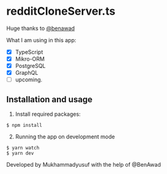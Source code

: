 # redditCloneServer.ts

Huge thanks to [@benawad](https://github.com/benawad)

What I am using in this app:

- [x] TypeScript
- [x] Mikro-ORM
- [x] PostgreSQL
- [x] GraphQL
- [ ] upcoming.

## Installation and usage

1. Install required packages:

```
$ npm install
```

2. Running the app on development mode

```
$ yarn watch
$ yarn dev
```

Developed by Mukhammadyusuf with the help of @BenAwad
